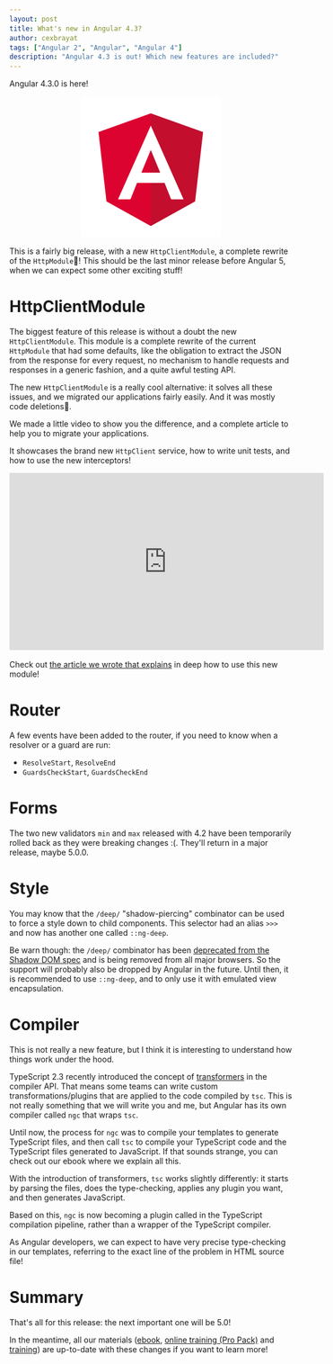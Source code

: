 ```yaml
---
layout: post
title: What's new in Angular 4.3?
author: cexbrayat
tags: ["Angular 2", "Angular", "Angular 4"]
description: "Angular 4.3 is out! Which new features are included?"
---
```


Angular 4.3.0 is here!

<p style="text-align: center;">
  <a href="https://github.com/angular/angular/blob/master/CHANGELOG.md#430-TODO">
    <img class="img-rounded img-responsive" style="max-width: 100%" src="/assets/images/angular.png" alt="Angular logo" />
  </a>
</p>

This is a fairly big release, with a new `HttpClientModule`,
a complete rewrite of the `HttpModule`💅!
This should be the last minor release before Angular 5, when we can expect some other exciting stuff!

# HttpClientModule

The biggest feature of this release is without a doubt the new `HttpClientModule`. This module is a complete rewrite of the current `HttpModule` that had some defaults, like the obligation to extract the JSON from the response for every request, no mechanism to handle requests and responses in a generic fashion, and a quite awful testing API.

The new `HttpClientModule` is a really cool alternative:
it solves all these issues, and we migrated our applications fairly easily.
And it was mostly code deletions💖.

We made a little video to show you the difference,
and a complete article to help you to migrate your applications.

It showcases the brand new `HttpClient` service, how to write unit tests,
and how to use the new interceptors!

<div class="video-wrapper">
    <iframe width="560" height="315" frameborder="0" allowfullscreen
    src="https://www.youtube.com/embed/jIgUrfXmrLM"></iframe>
</div>

Check out [the article we wrote that explains](/2017/07/14/http-client-module/) in deep how to use this new module!

# Router

A few events have been added to the router, if you need to know when a resolver or a guard are run:

- `ResolveStart`, `ResolveEnd`
- `GuardsCheckStart`, `GuardsCheckEnd`

# Forms

The two new validators `min` and `max` released with 4.2 have been temporarily rolled back as they were breaking changes :(. They'll return in a major release, maybe 5.0.0.

# Style

You may know that the `/deep/` "shadow-piercing" combinator can be used to force a style down to child components. This selector had an alias `>>>` and now has another one called `::ng-deep`.

Be warn though: the `/deep/` combinator has been [deprecated from the Shadow DOM spec](https://www.chromestatus.com/features/6750456638341120) and is being removed from all major browsers. So the support will probably also be dropped by Angular in the future. Until then, it is recommended to use `::ng-deep`, and to only use it with emulated view encapsulation.

# Compiler

This is not really a new feature, but I think it is interesting to understand how things work under the hood.

TypeScript 2.3 recently introduced the concept of [transformers](https://github.com/Microsoft/TypeScript/pull/13940) in the compiler API.
That means some teams can write custom transformations/plugins that are applied to the code compiled by `tsc`. This is not really something that we will write you and me, but Angular has its own compiler called `ngc` that wraps `tsc`.

Until now, the process for `ngc` was to compile your templates to generate TypeScript files, and then call `tsc` to compile your TypeScript code and the TypeScript files generated to JavaScript. If that sounds strange, you can check out our ebook where we explain all this.

With the introduction of transformers, `tsc` works slightly differently:
it starts by parsing the files, does the type-checking, applies any plugin you want, and then generates JavaScript.

Based on this, `ngc` is now becoming a plugin called in the TypeScript compilation pipeline, rather than a wrapper of the TypeScript compiler.

As Angular developers, we can expect to have very precise type-checking in our templates, referring to the exact line of the problem in HTML source file!

# Summary

That's all for this release: the next important one will be 5.0!

In the meantime, all our materials ([ebook](https://books.ninja-squad.com/angular), [online training (Pro Pack)](https://angular-exercises.ninja-squad.com/) and [training](http://ninja-squad.com/training/angular)) are up-to-date with these changes if you want to learn more!
